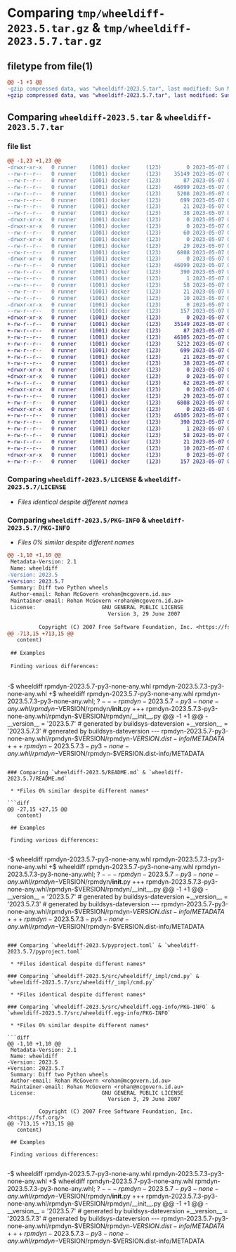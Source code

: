 # Comparing `tmp/wheeldiff-2023.5.tar.gz` & `tmp/wheeldiff-2023.5.7.tar.gz`

## filetype from file(1)

```diff
@@ -1 +1 @@
-gzip compressed data, was "wheeldiff-2023.5.tar", last modified: Sun May  7 04:36:47 2023, max compression
+gzip compressed data, was "wheeldiff-2023.5.7.tar", last modified: Sun May  7 04:38:59 2023, max compression
```

## Comparing `wheeldiff-2023.5.tar` & `wheeldiff-2023.5.7.tar`

### file list

```diff
@@ -1,23 +1,23 @@
-drwxr-xr-x   0 runner    (1001) docker     (123)        0 2023-05-07 04:36:47.730346 wheeldiff-2023.5/
--rw-r--r--   0 runner    (1001) docker     (123)    35149 2023-05-07 04:36:30.000000 wheeldiff-2023.5/LICENSE
--rw-r--r--   0 runner    (1001) docker     (123)       87 2023-05-07 04:36:30.000000 wheeldiff-2023.5/MANIFEST.in
--rw-r--r--   0 runner    (1001) docker     (123)    46099 2023-05-07 04:36:47.730346 wheeldiff-2023.5/PKG-INFO
--rw-r--r--   0 runner    (1001) docker     (123)     5208 2023-05-07 04:36:30.000000 wheeldiff-2023.5/README.md
--rw-r--r--   0 runner    (1001) docker     (123)      699 2023-05-07 04:36:30.000000 wheeldiff-2023.5/pyproject.toml
--rw-r--r--   0 runner    (1001) docker     (123)       21 2023-05-07 04:36:30.000000 wheeldiff-2023.5/requirements.in
--rw-r--r--   0 runner    (1001) docker     (123)       38 2023-05-07 04:36:47.730346 wheeldiff-2023.5/setup.cfg
-drwxr-xr-x   0 runner    (1001) docker     (123)        0 2023-05-07 04:36:47.722346 wheeldiff-2023.5/src/
-drwxr-xr-x   0 runner    (1001) docker     (123)        0 2023-05-07 04:36:47.726346 wheeldiff-2023.5/src/wheeldiff/
--rw-r--r--   0 runner    (1001) docker     (123)       60 2023-05-07 04:36:47.000000 wheeldiff-2023.5/src/wheeldiff/__init__.py
-drwxr-xr-x   0 runner    (1001) docker     (123)        0 2023-05-07 04:36:47.726346 wheeldiff-2023.5/src/wheeldiff/_impl/
--rw-r--r--   0 runner    (1001) docker     (123)       29 2023-05-07 04:36:30.000000 wheeldiff-2023.5/src/wheeldiff/_impl/__init__.py
--rw-r--r--   0 runner    (1001) docker     (123)     6808 2023-05-07 04:36:30.000000 wheeldiff-2023.5/src/wheeldiff/_impl/cmd.py
-drwxr-xr-x   0 runner    (1001) docker     (123)        0 2023-05-07 04:36:47.726346 wheeldiff-2023.5/src/wheeldiff.egg-info/
--rw-r--r--   0 runner    (1001) docker     (123)    46099 2023-05-07 04:36:47.000000 wheeldiff-2023.5/src/wheeldiff.egg-info/PKG-INFO
--rw-r--r--   0 runner    (1001) docker     (123)      390 2023-05-07 04:36:47.000000 wheeldiff-2023.5/src/wheeldiff.egg-info/SOURCES.txt
--rw-r--r--   0 runner    (1001) docker     (123)        1 2023-05-07 04:36:47.000000 wheeldiff-2023.5/src/wheeldiff.egg-info/dependency_links.txt
--rw-r--r--   0 runner    (1001) docker     (123)       58 2023-05-07 04:36:47.000000 wheeldiff-2023.5/src/wheeldiff.egg-info/entry_points.txt
--rw-r--r--   0 runner    (1001) docker     (123)       21 2023-05-07 04:36:47.000000 wheeldiff-2023.5/src/wheeldiff.egg-info/requires.txt
--rw-r--r--   0 runner    (1001) docker     (123)       10 2023-05-07 04:36:47.000000 wheeldiff-2023.5/src/wheeldiff.egg-info/top_level.txt
-drwxr-xr-x   0 runner    (1001) docker     (123)        0 2023-05-07 04:36:47.726346 wheeldiff-2023.5/tests/
--rw-r--r--   0 runner    (1001) docker     (123)      157 2023-05-07 04:36:30.000000 wheeldiff-2023.5/tests/test_import.py
+drwxr-xr-x   0 runner    (1001) docker     (123)        0 2023-05-07 04:38:59.916308 wheeldiff-2023.5.7/
+-rw-r--r--   0 runner    (1001) docker     (123)    35149 2023-05-07 04:38:45.000000 wheeldiff-2023.5.7/LICENSE
+-rw-r--r--   0 runner    (1001) docker     (123)       87 2023-05-07 04:38:45.000000 wheeldiff-2023.5.7/MANIFEST.in
+-rw-r--r--   0 runner    (1001) docker     (123)    46105 2023-05-07 04:38:59.916308 wheeldiff-2023.5.7/PKG-INFO
+-rw-r--r--   0 runner    (1001) docker     (123)     5212 2023-05-07 04:38:45.000000 wheeldiff-2023.5.7/README.md
+-rw-r--r--   0 runner    (1001) docker     (123)      699 2023-05-07 04:38:45.000000 wheeldiff-2023.5.7/pyproject.toml
+-rw-r--r--   0 runner    (1001) docker     (123)       21 2023-05-07 04:38:45.000000 wheeldiff-2023.5.7/requirements.in
+-rw-r--r--   0 runner    (1001) docker     (123)       38 2023-05-07 04:38:59.916308 wheeldiff-2023.5.7/setup.cfg
+drwxr-xr-x   0 runner    (1001) docker     (123)        0 2023-05-07 04:38:59.912308 wheeldiff-2023.5.7/src/
+drwxr-xr-x   0 runner    (1001) docker     (123)        0 2023-05-07 04:38:59.912308 wheeldiff-2023.5.7/src/wheeldiff/
+-rw-r--r--   0 runner    (1001) docker     (123)       62 2023-05-07 04:38:59.000000 wheeldiff-2023.5.7/src/wheeldiff/__init__.py
+drwxr-xr-x   0 runner    (1001) docker     (123)        0 2023-05-07 04:38:59.912308 wheeldiff-2023.5.7/src/wheeldiff/_impl/
+-rw-r--r--   0 runner    (1001) docker     (123)       29 2023-05-07 04:38:45.000000 wheeldiff-2023.5.7/src/wheeldiff/_impl/__init__.py
+-rw-r--r--   0 runner    (1001) docker     (123)     6808 2023-05-07 04:38:45.000000 wheeldiff-2023.5.7/src/wheeldiff/_impl/cmd.py
+drwxr-xr-x   0 runner    (1001) docker     (123)        0 2023-05-07 04:38:59.912308 wheeldiff-2023.5.7/src/wheeldiff.egg-info/
+-rw-r--r--   0 runner    (1001) docker     (123)    46105 2023-05-07 04:38:59.000000 wheeldiff-2023.5.7/src/wheeldiff.egg-info/PKG-INFO
+-rw-r--r--   0 runner    (1001) docker     (123)      390 2023-05-07 04:38:59.000000 wheeldiff-2023.5.7/src/wheeldiff.egg-info/SOURCES.txt
+-rw-r--r--   0 runner    (1001) docker     (123)        1 2023-05-07 04:38:59.000000 wheeldiff-2023.5.7/src/wheeldiff.egg-info/dependency_links.txt
+-rw-r--r--   0 runner    (1001) docker     (123)       58 2023-05-07 04:38:59.000000 wheeldiff-2023.5.7/src/wheeldiff.egg-info/entry_points.txt
+-rw-r--r--   0 runner    (1001) docker     (123)       21 2023-05-07 04:38:59.000000 wheeldiff-2023.5.7/src/wheeldiff.egg-info/requires.txt
+-rw-r--r--   0 runner    (1001) docker     (123)       10 2023-05-07 04:38:59.000000 wheeldiff-2023.5.7/src/wheeldiff.egg-info/top_level.txt
+drwxr-xr-x   0 runner    (1001) docker     (123)        0 2023-05-07 04:38:59.912308 wheeldiff-2023.5.7/tests/
+-rw-r--r--   0 runner    (1001) docker     (123)      157 2023-05-07 04:38:45.000000 wheeldiff-2023.5.7/tests/test_import.py
```

### Comparing `wheeldiff-2023.5/LICENSE` & `wheeldiff-2023.5.7/LICENSE`

 * *Files identical despite different names*

### Comparing `wheeldiff-2023.5/PKG-INFO` & `wheeldiff-2023.5.7/PKG-INFO`

 * *Files 0% similar despite different names*

```diff
@@ -1,10 +1,10 @@
 Metadata-Version: 2.1
 Name: wheeldiff
-Version: 2023.5
+Version: 2023.5.7
 Summary: Diff two Python wheels
 Author-email: Rohan McGovern <rohan@mcgovern.id.au>
 Maintainer-email: Rohan McGovern <rohan@mcgovern.id.au>
 License:                     GNU GENERAL PUBLIC LICENSE
                                Version 3, 29 June 2007
         
          Copyright (C) 2007 Free Software Foundation, Inc. <https://fsf.org/>
@@ -713,15 +713,15 @@
   content)
 
 ## Examples
 
 Finding various differences:
 
 ```
-$ wheeldiff rpmdyn-2023.5.7-py3-none-any.whl rpmdyn-2023.5.7.3-py3-none-any.whl
+$ wheeldiff rpmdyn-2023.5.7-py3-none-any.whl rpmdyn-2023.5.7.3-py3-none-any.whl; $?
 --- rpmdyn-2023.5.7-py3-none-any.whl/rpmdyn-$VERSION/rpmdyn/__init__.py
 +++ rpmdyn-2023.5.7.3-py3-none-any.whl/rpmdyn-$VERSION/rpmdyn/__init__.py
 @@ -1 +1 @@
 -__version__ = '2023.5.7'  # generated by buildsys-dateversion
 +__version__ = '2023.5.7.3'  # generated by buildsys-dateversion
 --- rpmdyn-2023.5.7-py3-none-any.whl/rpmdyn-$VERSION/rpmdyn-$VERSION.dist-info/METADATA
 +++ rpmdyn-2023.5.7.3-py3-none-any.whl/rpmdyn-$VERSION/rpmdyn-$VERSION.dist-info/METADATA
```

### Comparing `wheeldiff-2023.5/README.md` & `wheeldiff-2023.5.7/README.md`

 * *Files 0% similar despite different names*

```diff
@@ -27,15 +27,15 @@
   content)
 
 ## Examples
 
 Finding various differences:
 
 ```
-$ wheeldiff rpmdyn-2023.5.7-py3-none-any.whl rpmdyn-2023.5.7.3-py3-none-any.whl
+$ wheeldiff rpmdyn-2023.5.7-py3-none-any.whl rpmdyn-2023.5.7.3-py3-none-any.whl; $?
 --- rpmdyn-2023.5.7-py3-none-any.whl/rpmdyn-$VERSION/rpmdyn/__init__.py
 +++ rpmdyn-2023.5.7.3-py3-none-any.whl/rpmdyn-$VERSION/rpmdyn/__init__.py
 @@ -1 +1 @@
 -__version__ = '2023.5.7'  # generated by buildsys-dateversion
 +__version__ = '2023.5.7.3'  # generated by buildsys-dateversion
 --- rpmdyn-2023.5.7-py3-none-any.whl/rpmdyn-$VERSION/rpmdyn-$VERSION.dist-info/METADATA
 +++ rpmdyn-2023.5.7.3-py3-none-any.whl/rpmdyn-$VERSION/rpmdyn-$VERSION.dist-info/METADATA
```

### Comparing `wheeldiff-2023.5/pyproject.toml` & `wheeldiff-2023.5.7/pyproject.toml`

 * *Files identical despite different names*

### Comparing `wheeldiff-2023.5/src/wheeldiff/_impl/cmd.py` & `wheeldiff-2023.5.7/src/wheeldiff/_impl/cmd.py`

 * *Files identical despite different names*

### Comparing `wheeldiff-2023.5/src/wheeldiff.egg-info/PKG-INFO` & `wheeldiff-2023.5.7/src/wheeldiff.egg-info/PKG-INFO`

 * *Files 0% similar despite different names*

```diff
@@ -1,10 +1,10 @@
 Metadata-Version: 2.1
 Name: wheeldiff
-Version: 2023.5
+Version: 2023.5.7
 Summary: Diff two Python wheels
 Author-email: Rohan McGovern <rohan@mcgovern.id.au>
 Maintainer-email: Rohan McGovern <rohan@mcgovern.id.au>
 License:                     GNU GENERAL PUBLIC LICENSE
                                Version 3, 29 June 2007
         
          Copyright (C) 2007 Free Software Foundation, Inc. <https://fsf.org/>
@@ -713,15 +713,15 @@
   content)
 
 ## Examples
 
 Finding various differences:
 
 ```
-$ wheeldiff rpmdyn-2023.5.7-py3-none-any.whl rpmdyn-2023.5.7.3-py3-none-any.whl
+$ wheeldiff rpmdyn-2023.5.7-py3-none-any.whl rpmdyn-2023.5.7.3-py3-none-any.whl; $?
 --- rpmdyn-2023.5.7-py3-none-any.whl/rpmdyn-$VERSION/rpmdyn/__init__.py
 +++ rpmdyn-2023.5.7.3-py3-none-any.whl/rpmdyn-$VERSION/rpmdyn/__init__.py
 @@ -1 +1 @@
 -__version__ = '2023.5.7'  # generated by buildsys-dateversion
 +__version__ = '2023.5.7.3'  # generated by buildsys-dateversion
 --- rpmdyn-2023.5.7-py3-none-any.whl/rpmdyn-$VERSION/rpmdyn-$VERSION.dist-info/METADATA
 +++ rpmdyn-2023.5.7.3-py3-none-any.whl/rpmdyn-$VERSION/rpmdyn-$VERSION.dist-info/METADATA
```

